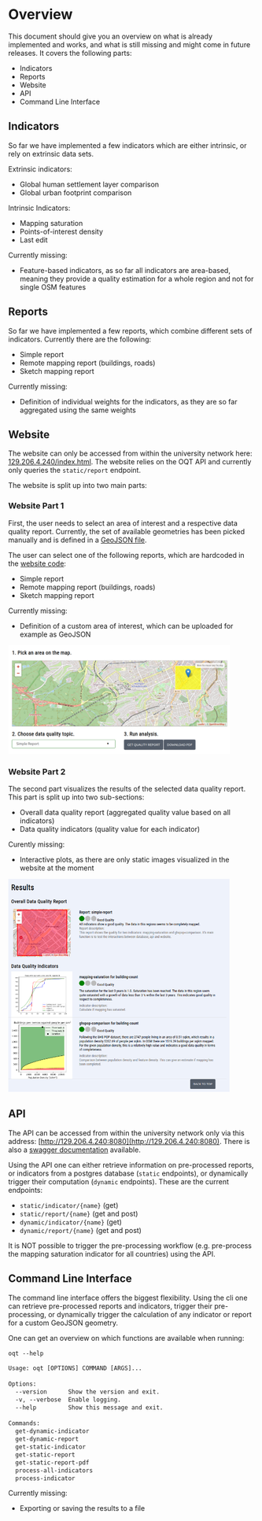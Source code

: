 # Overview
This document should give you an overview on what is already implemented and works, and what is still missing and might 
come in future releases. It covers the following parts:

* Indicators
* Reports
* Website
* API
* Command Line Interface

## Indicators
So far we have implemented a few indicators which are either intrinsic, or rely on extrinsic data sets.

Extrinsic indicators:
* Global human settlement layer comparison
* Global urban footprint comparison

Intrinsic Indicators:
* Mapping saturation
* Points-of-interest density
* Last edit

Currently missing:
* Feature-based indicators, as so far all indicators are area-based, meaning they provide a quality estimation for a 
whole region and not for single OSM features

## Reports
So far we have implemented a few reports, which combine different sets of indicators. Currently there are the following:
* Simple report
* Remote mapping report (buildings, roads)
* Sketch mapping report

Currently missing:
* Definition of individual weights for the indicators, as they are so far aggregated using the same weights

## Website
The website can only be accessed from within the university network here: 
[129.206.4.240/index.html](http://129.206.4.240/index.html). The website relies on the OQT API and currently only 
queries the `static/report` endpoint.

The website is split up into two main parts:

### Website Part 1
First, the user needs to select an area of interest and a respective data quality report. Currently, the set of 
available geometries has been picked manually and is defined in a 
[GeoJSON file](https://gitlab.gistools.geog.uni-heidelberg.de/giscience/big-data/ohsome/apps/ohsome-quality-tool/-/blob/master/website/website/assets/data/test-regions.geojson).

The user can select one of the following reports, which are hardcoded in the 
[website code](https://gitlab.gistools.geog.uni-heidelberg.de/giscience/big-data/ohsome/apps/ohsome-quality-tool/-/blob/master/website/website/index.html):
* Simple report
* Remote mapping report (buildings, roads)
* Sketch mapping report

Currently missing:
* Definition of a custom area of interest, which can be uploaded for example as GeoJSON

<img src="img/oqt_website_step1.png" width="450px">

### Website Part 2
The second part visualizes the results of the selected data quality report. This part is split up into two sub-sections:

* Overall data quality report (aggregated quality value based on all indicators)
* Data quality indicators (quality value for each indicator)

Curently missing:
* Interactive plots, as there are only static images visualized in the website at the moment

<img src="img/oqt_website_step2.png" width="450px">

## API
The API can be accessed from within the university network only via this address: 
[http://129.206.4.240:8080](http://129.206.4.240:8080). 
There is also a [swagger documentation](http://129.206.4.240:8080/docs) available. 

Using the API one can either retrieve information on pre-processed reports, or indicators from a postgres database 
(`static` endpoints), or dynamically trigger their computation (`dynamic` endpoints). These are the current endpoints:

* `static/indicator/{name}` (get)
* `static/report/{name}` (get and post)
* `dynamic/indicator/{name}` (get)
* `dynamic/report/{name}` (get and post)

It is NOT possible to trigger the pre-processing workflow (e.g. pre-process the mapping saturation indicator for all 
countries) using the API.

## Command Line Interface
The command line interface offers the biggest flexibility. Using the cli one can retrieve pre-processed reports and 
indicators, trigger their pre-processing, or dynamically trigger the calculation of any indicator or report for a 
custom GeoJSON geometry.

One can get an overview on which functions are available when running:
```
oqt --help
```

```
Usage: oqt [OPTIONS] COMMAND [ARGS]...

Options:
  --version      Show the version and exit.
  -v, --verbose  Enable logging.
  --help         Show this message and exit.

Commands:
  get-dynamic-indicator
  get-dynamic-report
  get-static-indicator
  get-static-report
  get-static-report-pdf
  process-all-indicators
  process-indicator
```

Currently missing:
* Exporting or saving the results to a file
